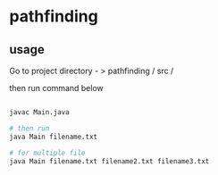 # pathfinding

## usage 
Go to project directory - > pathfinding / src /

then run command below

```bash

javac Main.java

# then run 
java Main filename.txt

# for multiple file 
java Main filename.txt filename2.txt filename3.txt
```
